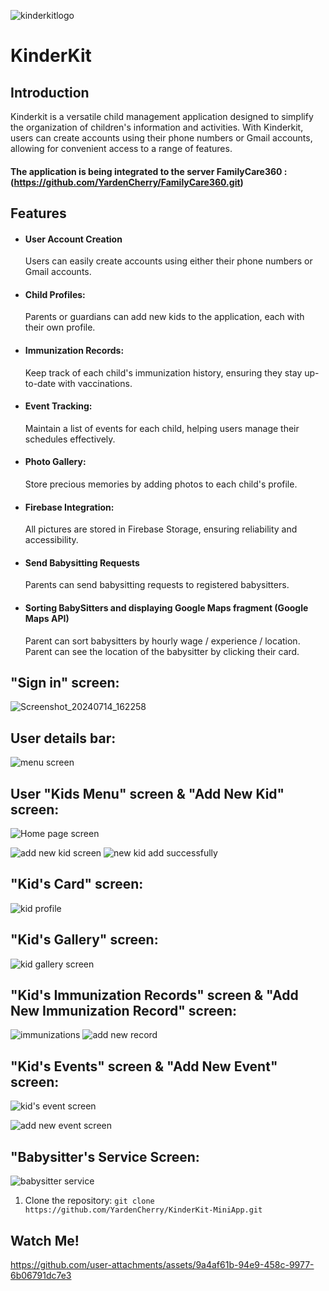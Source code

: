 
![kinderkitlogo](https://github.com/NetanelBCN/KinderKit/assets/134021385/22528331-0e23-453c-8808-99481bc3544f)


# KinderKit 

## Introduction

Kinderkit is a versatile child management application designed to simplify the organization of children's information and activities. With Kinderkit, users can create accounts using their phone numbers or Gmail accounts, allowing for convenient access to a range of features.

#### The application is being integrated to the server FamilyCare360 : (https://github.com/YardenCherry/FamilyCare360.git)



## Features

- #### User Account Creation
  Users can easily create accounts using either their    phone numbers or Gmail accounts.


- #### Child Profiles:
  Parents or guardians can add new kids to the application, each with their own profile.
- #### Immunization Records:
  Keep track of each child's immunization history, ensuring they stay up-to-date with vaccinations.

- #### Event Tracking:
  Maintain a list of events for each child, helping users manage their schedules effectively.

- #### Photo Gallery:
  Store precious memories by adding photos to each child's profile.

- #### Firebase Integration:
  All pictures are stored in Firebase Storage, ensuring reliability and accessibility.

- #### Send Babysitting Requests
  Parents can send babysitting requests to registered babysitters.
  
- #### Sorting BabySitters and displaying Google Maps fragment (Google Maps API)
  Parent can sort babysitters by hourly wage / experience / location.
  Parent can see the location of the babysitter by clicking their card.
  



## "Sign in" screen:

![Screenshot_20240714_162258](https://github.com/user-attachments/assets/1b4c59a5-e225-48b0-9bff-6216befbe0c8)



## User details bar:

![menu screen](https://github.com/user-attachments/assets/68c2f619-fd05-4ad3-abad-4d866f317f41)


## User "Kids Menu" screen & "Add New Kid" screen:

![Home page screen](https://github.com/user-attachments/assets/89d8a502-4824-41dc-90cf-8824373f3c9b)

![add new kid screen](https://github.com/user-attachments/assets/1fc6eff4-7f3b-4a43-be1b-910c2e5a11ed)
![new kid add successfully](https://github.com/user-attachments/assets/c62c73b9-66d3-437a-a8e5-452995a5a9aa)


## "Kid's Card" screen:

![kid profile](https://github.com/user-attachments/assets/cd3bd359-0360-4c24-a18b-07bbe69aea31)


## "Kid's Gallery" screen:

![kid gallery screen](https://github.com/user-attachments/assets/fc3651b4-28a3-4f9b-b4c8-3829cfc56eba)


## "Kid's Immunization Records" screen & "Add New Immunization Record" screen:

![immunizations](https://github.com/user-attachments/assets/1bbce19f-538d-40f9-95a4-e78c401294b8)
![add new record](https://github.com/user-attachments/assets/a0e3f142-36e4-464d-97b4-8724908381fc)


## "Kid's Events" screen & "Add New Event" screen:
![kid's event screen](https://github.com/user-attachments/assets/27595e4e-644e-4b4f-84ce-cabcb578e881)

![add new event screen](https://github.com/user-attachments/assets/30ab9416-b763-4029-92bb-69b4bae22768)

## "Babysitter's Service Screen:
![babysitter service](https://github.com/user-attachments/assets/35f105b8-61b1-4800-8691-ca367b1f081f)


1. Clone the repository:
`git clone https://github.com/YardenCherry/KinderKit-MiniApp.git
`


## Watch Me!



https://github.com/user-attachments/assets/9a4af61b-94e9-458c-9977-6b06791dc7e3


